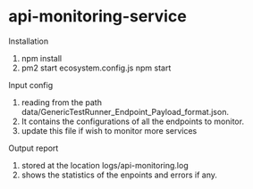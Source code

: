 # api-monitoring-service
Installation
1. npm install
2. pm2 start ecosystem.config.js   <OR>   npm start

Input config
1. reading from the path data/GenericTestRunner_Endpoint_Payload_format.json.
2. It contains the configurations of all the endpoints to monitor.
3. update this file if wish to monitor more services

Output report
1. stored at the location logs/api-monitoring.log
2. shows the statistics of the enpoints and errors if any.
